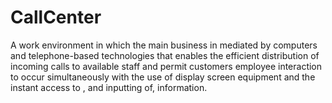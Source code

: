 CallCenter
==========

A work environment in which the main business in mediated by computers and telephone-based technologies that enables the efficient distribution of incoming calls to available staff and permit customers employee interaction to occur simultaneously with the use of display screen equipment and the instant access to , and inputting of, information. 
